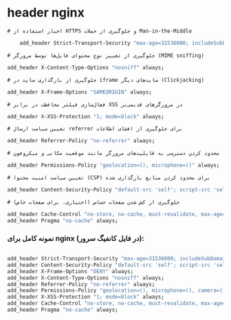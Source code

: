 # header nginx


    # اجبار استفاده از HTTPS و جلوگیری از حملات Man-in-the-Middle
```bash
    add_header Strict-Transport-Security "max-age=31536000; includeSubDomains; preload" always;
```
    # جلوگیری از تغییر نوع محتوای فایل‌ها توسط مرورگر (MIME sniffing)
```bash 
add_header X-Content-Type-Options "nosniff" always;
```
    # جلوگیری از بارگذاری سایت در iframe سایت‌های دیگر (Clickjacking)
```bash
add_header X-Frame-Options "SAMEORIGIN" always;
```
    # فعال‌سازی فیلتر محافظت در برابر XSS در مرورگرهای قدیمی‌تر
```bash
add_header X-XSS-Protection "1; mode=block" always;
```
    # تعیین سیاست ارسال referrer برای جلوگیری از افشای اطلاعات
```bash
add_header Referrer-Policy "no-referrer" always;
```
    # محدود کردن دسترسی به قابلیت‌های مرورگر مانند موقعیت مکانی و میکروفون
```bash
add_header Permissions-Policy "geolocation=(), microphone=()" always;
```
    # تعیین سیاست امنیت محتوا (CSP) برای محدود کردن منابع بارگذاری شده
```bash
add_header Content-Security-Policy "default-src 'self'; script-src 'self'; style-src 'self'; object-src 'none'; base-uri 'self'; frame-ancestors 'none';" always;
```
    # جلوگیری از کش شدن صفحات حساس (اختیاری، برای صفحات خاص)
```bash
add_header Cache-Control "no-store, no-cache, must-revalidate, max-age=0" always;
add_header Pragma "no-cache" always;
```
  

### نمونه کامل برای nginx (در فایل کانفیگ سرور):

```bash

add_header Strict-Transport-Security "max-age=31536000; includeSubDomains; preload" always;
add_header Content-Security-Policy "default-src 'self'; script-src 'self'; style-src 'self'; object-src 'none'; base-uri 'self'; frame-ancestors 'none';" always;
add_header X-Frame-Options "DENY" always;
add_header X-Content-Type-Options "nosniff" always;
add_header Referrer-Policy "no-referrer" always;
add_header Permissions-Policy "geolocation=(), microphone=(), camera=()" always;
add_header X-XSS-Protection "1; mode=block" always;
add_header Cache-Control "no-store, no-cache, must-revalidate, max-age=0" always;
add_header Pragma "no-cache" always;

```
